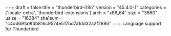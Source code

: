 +++
draft = false
title = "thunderbird-i18n"
version = "45.4.0-1"
categories = ['locale-extra', 'thunderbird-extensions']
arch = "x86_64"
size = "3860"
usize = "16384"
sha1sum = "c4dd691a9fdb816c9574e517bd7a1dd32a2f2886"
+++
Language support for Thunderbird